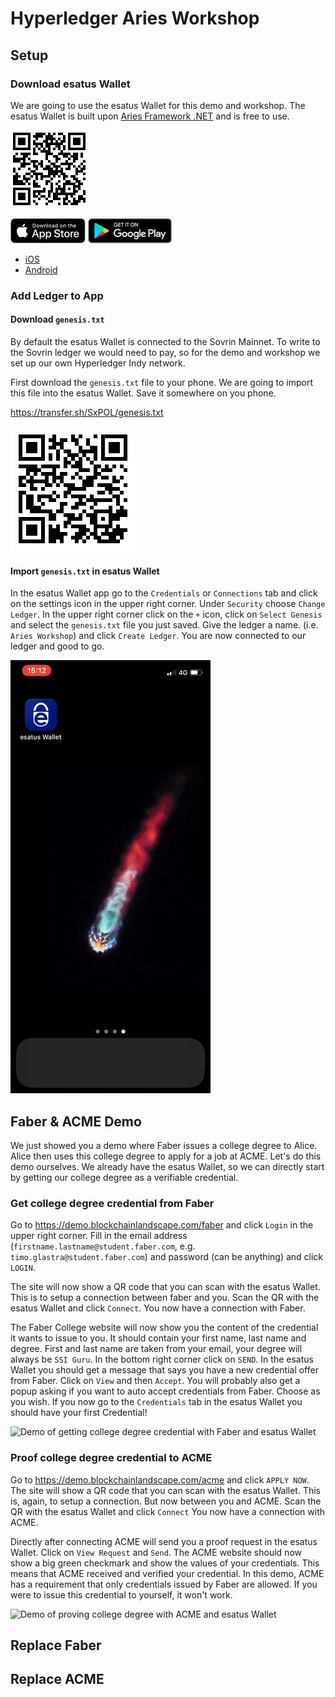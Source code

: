 # Hyperledger Aries Workshop

## Setup

### Download esatus Wallet

We are going to use the esatus Wallet for this demo and workshop. The esatus Wallet is built upon [Aries Framework .NET](https://github.com/hyperledger/aries-framework-dotnet) and is free to use.

![Download in Store QR](assets/download_store_qr.png)

[![Download on App Store](assets/download_app_store.png)](https://apps.apple.com/nl/app/esatus-wallet/id1496769057?l=en)
[![Download on Google Play](assets/download_google_play.png)](https://play.google.com/store/apps/details?id=com.esatus.wallet)

- [iOS](https://apps.apple.com/nl/app/esatus-wallet/id1496769057?l=en)
- [Android](https://play.google.com/store/apps/details?id=com.esatus.wallet)

### Add Ledger to App

#### Download `genesis.txt`

By default the esatus Wallet is connected to the Sovrin Mainnet. To write to the Sovrin ledger we would need to pay, so for the demo and workshop we set up our own Hyperledger Indy network.

First download the `genesis.txt` file to your phone. We are going to import this file into the esatus Wallet. Save it somewhere on you phone.

https://transfer.sh/SxPOL/genesis.txt

![Download genesis.txt QR](assets/download_genesis_qr.png)

#### Import `genesis.txt` in esatus Wallet

In the esatus Wallet app go to the `Credentials` or `Connections` tab and click on the settings icon in the upper right corner. Under `Security` choose `Change Ledger`. In the upper right corner click on the `+` icon, click on `Select Genesis` and select the `genesis.txt` file you just saved. Give the ledger a name. (i.e. `Aries Workshop`) and click `Create Ledger`. You are now connected to our ledger and good to go.

![Add `genesis.txt` to esatus Wallet](assets/add_genesis_esatus_wallet.gif)

## Faber & ACME Demo

We just showed you a demo where Faber issues a college degree to Alice. Alice then uses this college degree to apply for a job at ACME. Let's do this demo ourselves. We already have the esatus Wallet, so we can directly start by getting our college degree as a verifiable credential.

### Get college degree credential from Faber

Go to https://demo.blockchainlandscape.com/faber and click `Login` in the upper right corner. Fill in the email address (`firstname.lastname@student.faber.com`, e.g. `timo.glastra@student.faber.com`) and password (can be anything) and click `LOGIN`.

The site will now show a QR code that you can scan with the esatus Wallet. This is to setup a connection between faber and you. Scan the QR with the esatus Wallet and click `Connect`. You now have a connection with Faber.

The Faber College website will now show you the content of the credential it wants to issue to you. It should contain your first name, last name and degree. First and last name are taken from your email, your degree will always be `SSI Guru`. In the bottom right corner click on `SEND`. In the esatus Wallet you should get a message that says you have a new credential offer from Faber. Click on `View` and then `Accept`. You will probably also get a popup asking if you want to auto accept credentials from Faber. Choose as you wish. If you now go to the `Credentials` tab in the esatus Wallet you should have your first Credential!

![Demo of getting college degree credential with Faber and esatus Wallet](assets/faber_issue_credential.gif)

### Proof college degree credential to ACME

Go to https://demo.blockchainlandscape.com/acme and click `APPLY NOW`. The site will show a QR code that you can scan with the esatus Wallet. This is, again, to setup a connection. But now between you and ACME. Scan the QR with the esatus Wallet and click `Connect` You now have a connection with ACME.

Directly after connecting ACME will send you a proof request in the esatus Wallet. Click on `View Request` and `Send`. The ACME website should now show a big green checkmark and show the values of your credentials. This means that ACME received and verified your credential. In this demo, ACME has a requirement that only credentials issued by Faber are allowed. If you were to issue this credential to yourself, it won't work.

![Demo of proving college degree with ACME and esatus Wallet](assets/acme_verify_credential.gif)

## Replace Faber

## Replace ACME
